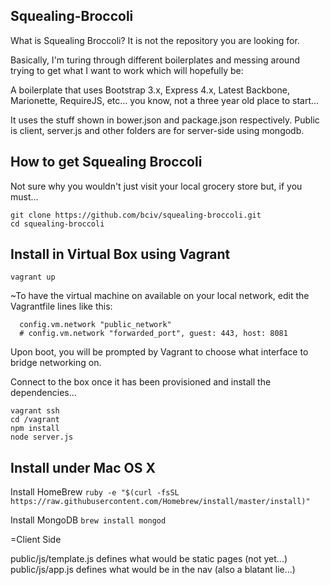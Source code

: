 Squealing-Broccoli
------------------

What is Squealing Broccoli?  It is not the repository you are looking for.

Basically, I'm turing through different boilerplates and messing around trying to get what I want to work which 
will hopefully be:

A boilerplate that uses Bootstrap 3.x, Express 4.x, Latest Backbone, Marionette, RequireJS, etc... you know, not 
a three year old place to start...

It uses the stuff shown in bower.json and package.json respectively.
Public is client, server.js and other folders are for server-side using mongodb.

How to get Squealing Broccoli
-----------------------------
Not sure why you wouldn't just visit your local grocery store but, if you must...
```
git clone https://github.com/bciv/squealing-broccoli.git
cd squealing-broccoli
```

Install in Virtual Box using Vagrant
------------------------------------

```
vagrant up
```

~To have the virtual machine on available on your local network, edit
the Vagrantfile lines like this:

```
  config.vm.network "public_network"
  # config.vm.network "forwarded_port", guest: 443, host: 8081
```

Upon boot, you will be prompted by Vagrant to choose what interface to
bridge networking on.

Connect to the box once it has been provisioned and install the dependencies...
```
vagrant ssh
cd /vagrant
npm install
node server.js
```

Install under Mac OS X
----------------------

Install HomeBrew
```ruby -e "$(curl -fsSL https://raw.githubusercontent.com/Homebrew/install/master/install)"```

Install MongoDB
```brew install mongod```

=Client Side

public/js/template.js defines what would be static pages (not yet...)
public/js/app.js defines what would be in the nav (also a blatant lie...)


